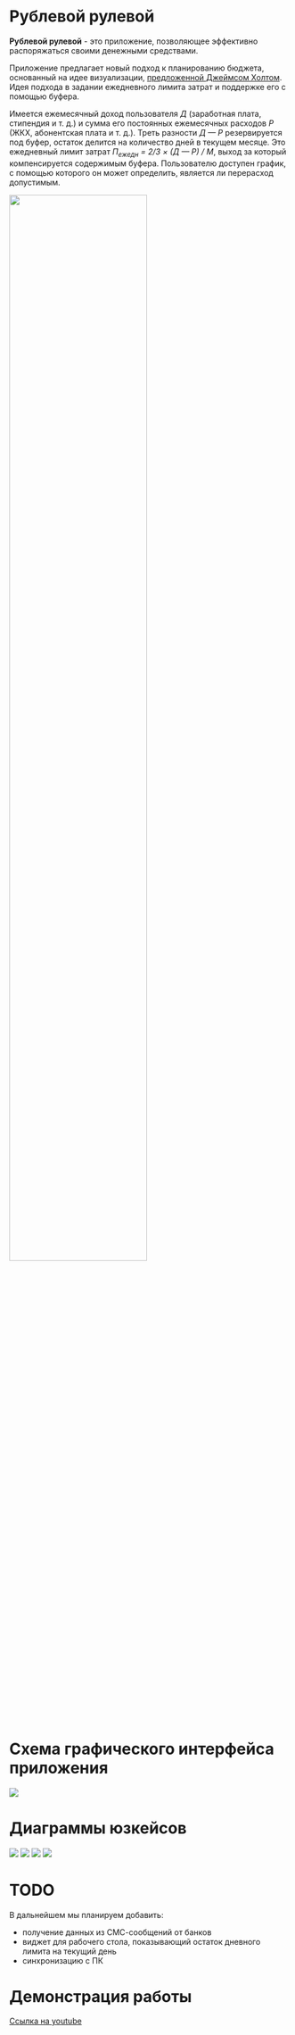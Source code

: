 # Рублевой рулевой

**Рублевой рулевой** - это приложение, позволяющее эффективно распоряжаться своими денежными средствами.

Приложение предлагает новый подход к планированию бюджета, основанный на идее визуализации, [предложенной Джеймсом Холтом](https://youtu.be/DPFTJayYrnk?t=14m25s). Идея подхода в задании ежедневного лимита затрат и поддержке его с помощью буфера.

Имеется ежемесячный доход пользователя *Д* (заработная плата, стипендия и т. д.) и сумма его постоянных ежемесячных расходов *Р* (ЖКХ, абонентская плата и т. д.). Треть разности *Д — Р* резервируется под буфер, остаток делится на количество дней в текущем месяце. Это ежедневный лимит затрат *П<sub>ежедн</sub> = 2/3 × (Д — Р) / М*, выход за который компенсируется содержимым буфера. Пользователю доступен график, с помощью которого он может определить, является ли перерасход допустимым.

<img src='https://imgur.com/Uwhijvu.png' width='70%'>

# Схема графического интерфейса приложения

<img src='https://order-of-nop.github.io/web-fencing/MainScheme.svg'>

# Диаграммы юзкейсов

<img src='https://order-of-nop.github.io/web-fencing/MainActivity.svg'>

<img src='https://order-of-nop.github.io/web-fencing/EditActivity.svg'>

<img src='https://order-of-nop.github.io/web-fencing/AddActivity.svg'>

<img src='https://order-of-nop.github.io/web-fencing/ListActivity.svg'>

# TODO

В дальнейшем мы планируем добавить:

* получение данных из СМС-сообщений от банков
* виджет для рабочего стола, показывающий остаток дневного лимита на текущий день
* синхронизацию с ПК

# Демонстрация работы

[Ссылка на youtube](https://youtube.com)
